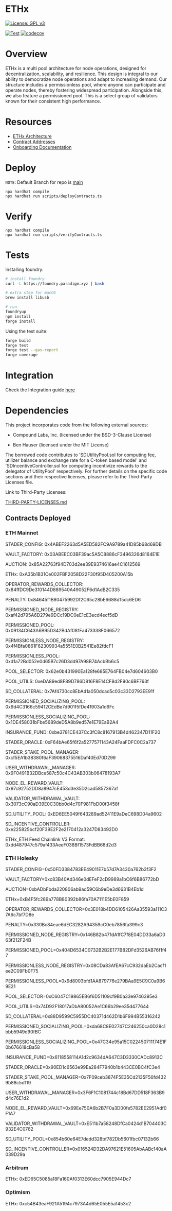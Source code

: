 # ETHx

[![License: GPL v3](https://img.shields.io/badge/License-GPLv3-blue.svg)](https://www.gnu.org/licenses/gpl-3.0)

[![Test](https://github.com/stader-labs/ethx/actions/workflows/ci-image.yml/badge.svg)](https://github.com/stader-labs/ethx/actions/workflows/ci-image.yml)
[![codecov](https://codecov.io/gh/stader-labs/ethx/graph/badge.svg?token=PWU803B3QS)](https://codecov.io/gh/stader-labs/ethx)

# Overview

ETHx is a multi pool architecture for node operations, designed for decentralization, scalability, and resilience. This design is integral to our ability to democratize node operations and adapt to increasing demand.
Our structure includes a permissionless pool, where anyone can participate and operate nodes, thereby fostering widespread participation. Alongside this, we also feature a permissioned pool. This is a select group of validators known for their consistent high performance.

# Resources

- [ETHx Architecture](https://miro.com/app/board/uXjVMDv5XKo=/)
- [Contract Addresses](https://staderlabs.gitbook.io/ethereum/smart-contracts#ethx-mainnet-smart-contracts)
- [Onboarding Documentation](https://staderlabs.gitbook.io/ethereum/)

# Deploy

`NOTE`: Default Branch for repo is [main](https://github.com/stader-labs/ethx/tree/main)

```shell
npx hardhat compile
npx hardhat run scripts/deployContracts.ts
```

# Verify

```shell
npx hardhat compile
npx hardhat run scripts/verifyContracts.ts
```

# Tests

Installing foundry:

```bash
# install foundry
curl -L https://foundry.paradigm.xyz | bash

# extra step for macOS
brew install libusb

# run
foundryup
npm install
forge install
```

Using the test suite:

```bash
forge build
forge test
forge test --gas-report
forge coverage
```

# Integration

Check the Integration guide [here](https://github.com/stader-labs/ethx/blob/mainnet_V0/INTEGRATION.md)

# Dependencies

This project incorporates code from the following external sources:

- Compound Labs, Inc. (licensed under the BSD-3-Clause License)

- Ben Hauser (licensed under the MIT License)

The borrowed code contributes to 'SDUtilityPool.sol for computing fee, utilizer balance and exchange rate for a C-token based model' and 'SDIncentiveController.sol for computing incentivize rewards to the delegator of UtilityPool' respectively. For further details on the specific code sections and their respective licenses, please refer to the Third-Party Licenses file.

Link to Third-Party Licenses:

[THIRD-PARTY-LICENSES.md](https://github.com/stader-labs/ethx/blob/mainnet_V0/THIRD-PARTY-LICENSES.md)

## Contracts Deployed

### ETH Mainnet

STADER_CONFIG: 0x4ABEF2263d5A5ED582FC9A9789a41D85b68d69DB

VAULT_FACTORY: 0x03ABEEC03BF39ac5A5C8886cF3496326d8164E1E

AUCTION: 0x85A22763f94D703d2ee39E9374616ae4C1612569

ETHx: 0xA35b1B31Ce002FBF2058D22F30f95D405200A15b

OPERATOR_REWARDS_COLLECTOR: 0x84ffDC9De310144D889540A49052F6d1AdB2C335

PENALTY: 0x84645f1B80475992Df2C65c28bE6688d15dc6ED6

PERMISSIONED_NODE_REGISTRY: 0xaf42d795A6D279e9DCc19DC0eE1cE3ecd4ecf5dD

PERMISSIONED_POOL: 0x09134C643A6B95D342BdAf081Fa473338F066572

PERMISSIONLESS_NODE_REGISTRY: 0x4f4Bfa0861F62309934a5551E0B2541Ee82fdcF1

PERMISSIONLESS_POOL: 0xd1a72Bd052e0d65B7c26D3dd97A98B74AcbBb6c5

POOL_SELECTOR: 0x62e0b431990Ea128fe685E764FB04e7d604603B0

POOL_UTILS: 0xeDA89ed8F89D786D816F8E14CF8d2F90c6BF763f

SD_COLLATERAL: 0x7Af4730cc8EbAd1a050dcad5c03c33D2793EE91f

PERMISSIONED_SOCIALIZING_POOL: 0x9d4C3166c59412CEdBe7d901f5fDe41903a1d6Fc

PERMISSIONLESS_SOCIALIZING_POOL: 0x1DE458031bFbe5689deD5A8b9ed57e1E79EaB2A4

INSURANCE_FUND: 0xbe3781CE437Cc3fC8c8167913B4d462347D11F20

STADER_ORACLE: 0xF64bAe65f6f2a5277571143A24FaaFDFC0C2a737

STADER_STAKE_POOL_MANAGER: 0xcf5EA1b38380f6aF39068375516Daf40Ed70D299

USER_WITHDRAWAL_MANAGER: 0x9F0491B32DBce587c50c4C43AB303b06478193A7

NODE_EL_REWARD_VAULT: 0x97c92752DD8a8947cE453d3e35D2cad5857367af

VALIDATOR_WITHDRAWAL_VAULT: 0x3073cC90aD39E0C30bb0d4c70F981FbD00f3458f

SD_UTILITY_POOL: 0xED6EE5049f643289ad52411E9aDeC698D04a9602

SD_INCENTIVE_CONTROLLER: 0xe225825bcf20F39E2F2e2170412a3247D83492D0

ETHx_ETH Feed Chainlink V3 Format: 0xdd487947c579af433AeeF038Bf1573FdBB68d2d3

### ETH Holesky

STADER_CONFIG=0x50FD3384783EE49011E7b57d7A3430a762b3f3F2

VAULT_FACTORY=0xc83B40Ad346e0dEFeF2cD9989a1bC6f6B86772bD

AUCTION=0xbADbFbda220806ab9ad59C6b9eDe3d6631B4Eb1d

ETHx=0xB4F5fc289a778B80392b86fa70A7111E5bE0F859

OPERATOR_REWARDS_COLLECTOR=0x3E018b4DD6105426Aa35593a111C37A6c7bf7D8e

PENALTY=0x330Bc84eae6dEC3282A94359cC0eb7856fa399c3

PERMISSIONED_NODE_REGISTRY=0x146B82b471dA1fC7f8E04DD33a6aD063f212F24B

PERMISSIONED_POOL=0x404D6534C0732B2B2E177B82DFd3526AB76f1f47

PERMISSIONLESS_NODE_REGISTRY=0x08CDa83AfEA67cC932daEb2Cacf1ee2C09Fb0F75

PERMISSIONLESS_POOL=0x9d8003bfd1AA879776e279BAa9E5C9C0a9B69E21

POOL_SELECTOR=0xC6047C19865EB6f6D51109cf9B0a33e9746395e3

POOL_UTILS=0x74D92F18017aDbA80052Ae1C66b29ee35d477644

SD_COLLATERAL=0x88D9599C5955DC40371d462D1b6F994B55316242

PERMISSIONED_SOCIALIZING_POOL=0xda68C8E02747C246250ca0D28c1bbb5949d90fBC

PERMISSIONLESS_SOCIALIZING_POOL=0x47C34e95a15C022450711174E1F0b676618cBa58

INSURANCE_FUND=0x6118558114A1d2c9634dA647C3D3330CADc8913C

STADER_ORACLE=0x90ED1c6563e99Ea284F7940b1b443CE0BC4fC3e4

STADER_STAKE_POOL_MANAGER=0x7F09ceb3874F5E35Cd2135F56fd4329b88c5d119

USER_WITHDRAWAL_MANAGER=0x3F6F1C1081744c18Bd67DD518F363B9d4c76E1d2

NODE_EL_REWARD_VAULT=0x69Ee750A6b2B7F0a3D00fe5782EE2951Adf0F1A7

VALIDATOR_WITHDRAWAL_VAULT=0xE511b7a58248DfCa0424d1B704403C932E4C0762

SD_UTILITY_POOL=0x854b60e64E7dedd328bf782Db5601fbc07132b66

SD_INCENTIVE_CONTROLLER=0x016524D32DA97621E51605AbAABc140aA039D29a

### Arbitrum

ETHx: 0xED65C5085a18Fa160Af0313E60dcc7905E944Dc7

### Optimism

ETHx: 0xc54B43eaF921A5194c7973A4d65E055E5a1453c2
